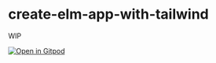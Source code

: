 # create-elm-app-with-tailwind

WIP

[![Open in Gitpod](https://gitpod.io/button/open-in-gitpod.svg)](https://gitpod.io/#https://github.com/Qu4tro/create-elm-app-with-tailwind)
